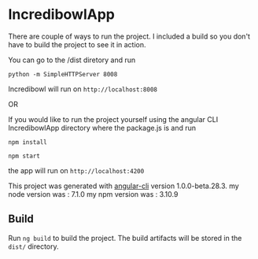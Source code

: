 # IncredibowlApp
There are couple of ways to run the project. I included a build so you don't have to build the project to see it in
action. 

You can go to the /dist diretory and run 

`python -m SimpleHTTPServer 8008`

Incredibowl will run on `http://localhost:8008`

OR

If you would like to run the project yourself using the angular CLI
IncredibowlApp directory where the package.js is and run

`npm install`

`npm start` 

the app will run on `http://localhost:4200`

This project was generated with [angular-cli](https://github.com/angular/angular-cli) version 1.0.0-beta.28.3.
my node version was : 7.1.0
my npm version was : 3.10.9
## Build

Run `ng build` to build the project. The build artifacts will be stored in the `dist/` directory.
